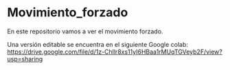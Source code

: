 # Movimiento_forzado
En este repositorio vamos a ver el movimiento forzado.

Una versión editable se encuentra en el siguiente Google colab:
https://drive.google.com/file/d/1z-Chllr8xs11yI6HBaa1rMUqTGVeyb2F/view?usp=sharing
